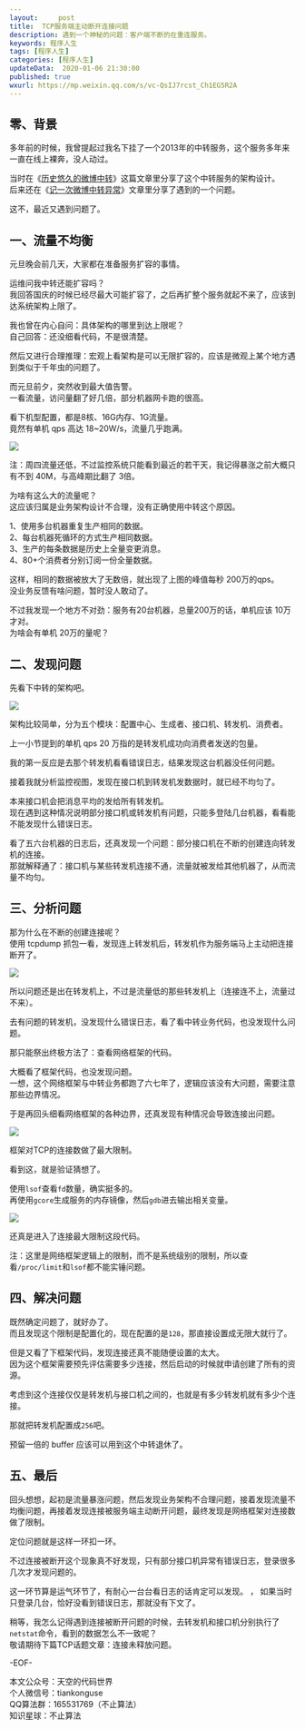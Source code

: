 ```yaml
---   
layout:     post  
title:  TCP服务端主动断开连接问题  
description: 遇到一个神秘的问题：客户端不断的在重连服务。  
keywords: 程序人生  
tags: [程序人生]    
categories: [程序人生]  
updateData:  2020-01-06 21:30:00  
published: true  
wxurl: https://mp.weixin.qq.com/s/vc-QsIJ7rcst_Ch1EG5R2A  
---  
```



## 零、背景  


多年前的时候，我曾提起过我名下挂了一个2013年的中转服务，这个服务多年来一直在线上裸奔，没人动过。  


当时在《[历史悠久的微博中转](https://mp.weixin.qq.com/s/pMOkTI3AQH227efc6mbWow)》这篇文章里分享了这个中转服务的架构设计。  
后来还在《[记一次微博中转异常](https://mp.weixin.qq.com/s/EOp9VRFKJIxJ7EFBnSFUIQ)》文章里分享了遇到的一个问题。  


这不，最近又遇到问题了。  


## 一、流量不均衡  


元旦晚会前几天，大家都在准备服务扩容的事情。  


运维问我中转还能扩容吗？  
我回答国庆的时候已经尽最大可能扩容了，之后再扩整个服务就起不来了，应该到达系统架构上限了。  


我也曾在内心自问：具体架构的哪里到达上限呢？  
自己回答：还没细看代码，不是很清楚。  


然后又进行合理推理：宏观上看架构是可以无限扩容的，应该是微观上某个地方遇到类似于千年虫的问题了。  


而元旦前夕，突然收到最大值告警。  
一看流量，访问量翻了好几倍，部分机器网卡跑的很高。  


看下机型配置，都是8核、16G内存、1G流量。  
竟然有单机 qps 高达 18~20W/s，流量几乎跑满。  


![](//res2020.tiankonguse.com/images/2020/01/06/001.png)  


注：周四流量还低，不过监控系统只能看到最近的若干天，我记得暴涨之前大概只有不到 40M，与高峰期比翻了 3倍。  


为啥有这么大的流量呢？  
这应该归属是业务架构设计不合理，没有正确使用中转这个原因。  


1、使用多台机器重复生产相同的数据。  
2、每台机器死循环的方式生产相同数据。  
3、生产的每条数据是历史上全量变更消息。  
4、80+个消费者分别订阅一份全量数据。  


这样，相同的数据被放大了无数倍，就出现了上图的峰值每秒 200万的qps。  
没业务反馈有啥问题，暂时没人敢动了。  


不过我发现一个地方不对劲：服务有20台机器，总量200万的话，单机应该 10万才对。  
为啥会有单机 20万的量呢？  


## 二、发现问题  


先看下中转的架构吧。  


![](//res2020.tiankonguse.com/images/2020/01/06/002.png)  


架构比较简单，分为五个模块：配置中心、生成者、接口机、转发机、消费者。  


上一小节提到的单机 qps 20 万指的是转发机成功向消费者发送的包量。  


我的第一反应是去那个转发机看看错误日志，结果发现这台机器没任何问题。  


接着我就分析监控视图，发现在接口机到转发机发数据时，就已经不均匀了。  


本来接口机会把消息平均的发给所有转发机。  
现在遇到这种情况说明部分接口机或转发机有问题，只能多登陆几台机器，看看能不能发现什么错误日志。  


看了五六台机器的日志后，还真发现一个问题：部分接口机在不断的创建连向转发机的连接。  
那就解释通了：接口机与某些转发机连接不通，流量就被发给其他机器了，从而流量不均匀。  


## 三、分析问题  


那为什么在不断的创建连接呢？  
使用 tcpdump 抓包一看，发现连上转发机后，转发机作为服务端马上主动把连接断开了。  


![](//res2020.tiankonguse.com/images/2020/01/06/003.png)  


所以问题还是出在转发机上，不过是流量低的那些转发机上（连接连不上，流量过不来）。  


去有问题的转发机，没发现什么错误日志，看了看中转业务代码，也没发现什么问题。  


那只能祭出终极方法了：查看网络框架的代码。  


大概看了框架代码，也没发现问题。  
一想，这个网络框架与中转业务都跑了六七年了，逻辑应该没有大问题，需要注意那些边界情况。  


于是再回头细看网络框架的各种边界，还真发现有种情况会导致连接出问题。  


![](//res2020.tiankonguse.com/images/2020/01/06/004.png)  


框架对TCP的连接数做了最大限制。  


看到这，就是验证猜想了。  


使用`lsof`查看`fd`数量，确实挺多的。  
再使用`gcore`生成服务的内存镜像，然后`gdb`进去输出相关变量。  


![](//res2020.tiankonguse.com/images/2020/01/06/005.png)  


还真是进入了连接最大限制这段代码。  


注：这里是网络框架逻辑上的限制，而不是系统级别的限制，所以查看`/proc/limit`和`lsof`都不能实锤问题。  


## 四、解决问题  


既然确定问题了，就好办了。  
而且发现这个限制是配置化的，现在配置的是`128`，那直接设置成无限大就行了。  


但是又看了下框架代码，发现连接还真不能随便设置的太大。  
因为这个框架需要预先评估需要多少连接，然后启动的时候就申请创建了所有的资源。  


考虑到这个连接仅仅是转发机与接口机之间的，也就是有多少转发机就有多少个连接。  


那就把转发机配置成`256`吧。


预留一倍的 buffer 应该可以用到这个中转退休了。  


## 五、最后  


回头想想，起初是流量暴涨问题，然后发现业务架构不合理问题，接着发现流量不均衡问题，再接着发现连接被服务端主动断开问题，最终发现是网络框架对连接数做了限制。  


定位问题就是这样一环扣一环。  


不过连接被断开这个现象真不好发现，只有部分接口机异常有错误日志，登录很多几次才发现问题的。  


这一环节算是运气环节了，有耐心一台台看日志的话肯定可以发现。  ，
如果当时只登录几台，恰好没看到错误日志，那就没有下文了。  


稍等，我怎么记得遇到连接被断开问题的时候，去转发机和接口机分别执行了`netstat`命令，看到的数据怎么不一致呢？  
敬请期待下篇TCP话题文章：连接未释放问题。  


-EOF-  


本文公众号：天空的代码世界  
个人微信号：tiankonguse  
QQ算法群：165531769（不止算法）  
知识星球：不止算法  

